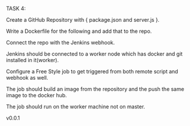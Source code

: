 TASK 4:

Create a GitHub Repository with { package.json and server.js }.

Write a Dockerfile for the following and add that to the repo.

Connect the repo with the Jenkins webhook.

Jenkins should be connected to a worker node which has docker and git installed in it(worker).

Configure a Free Style job to get triggered from both remote script and webhook as well.

The job should build an image from the repository and the push the same image to the docker hub.

The job should run on the worker machine not on master.

v0.0.1
